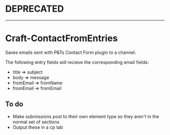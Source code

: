# DEPRECATED

---

Craft-ContactFromEntries
========================

Saves emails sent with P&amp;Ts Contact Form plugin to a channel.


The following entry fields will recieve the corresponding email fields:

* title => subject
* body => message
* fromEmail => fromName
* fromEmail => fromEmail

To do
-----

* Make submissions post to their own element type so they aren't in the normal set of sections
* Output these in a cp tab
